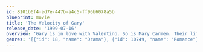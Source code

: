 ```yaml
---
id: 8101b6f4-ed7e-447b-a4c5-ff96b6078a5b
blueprint: movie
title: 'The Velocity of Gary'
release_date: '1999-07-16'
overview: 'Gary is in love with Valentino. So is Mary Carmen. Their life changes when Valentino is hit with a deadly disease and is slowly dying in their hands. They tear each other off to end up re-uniting upon their love for the same man.'
genres: '[{"id": 18, "name": "Drama"}, {"id": 10749, "name": "Romance"}]'
---
```

